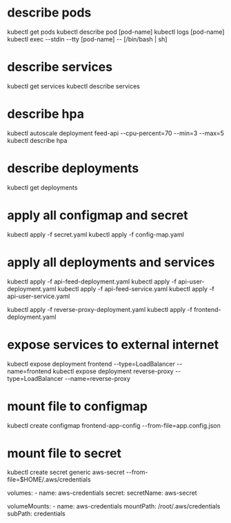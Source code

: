 # describe pods
kubectl get pods
kubectl describe pod [pod-name]
kubectl logs [pod-name]
kubectl exec --stdin --tty [pod-name] -- [/bin/bash | sh]

# describe services
kubectl get services
kubectl describe services

# describe hpa
kubectl autoscale deployment feed-api --cpu-percent=70 --min=3 --max=5
kubectl describe hpa

# describe deployments
kubectl get deployments

# apply all configmap and secret
kubectl apply -f secret.yaml
kubectl apply -f config-map.yaml

# apply all deployments and services
kubectl apply -f api-feed-deployment.yaml 
kubectl apply -f api-user-deployment.yaml
kubectl apply -f api-feed-service.yaml 
kubectl apply -f api-user-service.yaml 

kubectl apply -f reverse-proxy-deployment.yaml 
kubectl apply -f frontend-deployment.yaml 

# expose services to external internet
kubectl expose deployment frontend --type=LoadBalancer --name=frontend
kubectl expose deployment reverse-proxy --type=LoadBalancer --name=reverse-proxy

# mount file to configmap
kubectl create configmap frontend-app-config --from-file=app.config.json

# mount file to secret
kubectl create secret generic aws-secret --from-file=$HOME/.aws/credentials

volumes:
    - name: aws-credentials
    secret:
        secretName: aws-secret 

volumeMounts:
    - name: aws-credentials
    mountPath: /root/.aws/credentials
    subPath: credentials